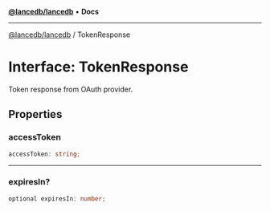 [**@lancedb/lancedb**](../README.md) • **Docs**

***

[@lancedb/lancedb](../globals.md) / TokenResponse

# Interface: TokenResponse

Token response from OAuth provider.

## Properties

### accessToken

```ts
accessToken: string;
```

***

### expiresIn?

```ts
optional expiresIn: number;
```
